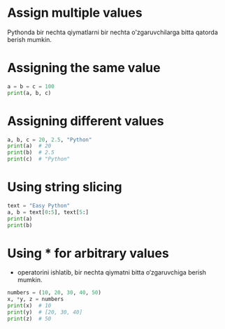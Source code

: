 # Assign multiple values

Pythonda bir nechta qiymatlarni bir nechta o'zgaruvchilarga bitta qatorda berish mumkin.

# Assigning the same value

```python
a = b = c = 100
print(a, b, c)
```

# Assigning different values

```python
a, b, c = 20, 2.5, "Python"
print(a)  # 20
print(b)  # 2.5
print(c)  # "Python"
```

# Using string slicing

```python
text = "Easy Python"
a, b = text[0:5], text[5:]
print(a)
print(b)
```

# Using * for arbitrary values

* operatorini ishlatib, bir nechta qiymatni bitta o‘zgaruvchiga berish mumkin.

```python
numbers = (10, 20, 30, 40, 50)
x, *y, z = numbers
print(x)  # 10
print(y)  # [20, 30, 40]
print(z)  # 50
```